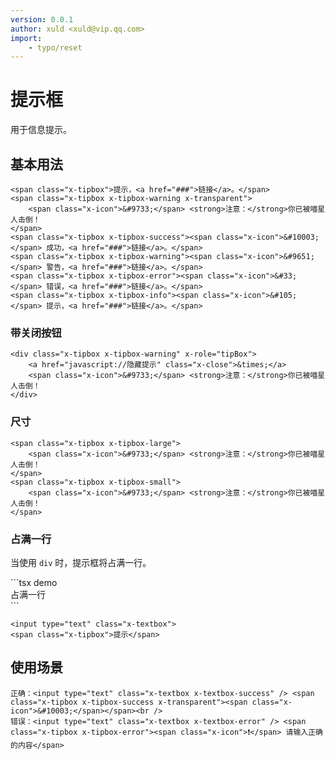 ```yaml
---
version: 0.0.1
author: xuld <xuld@vip.qq.com>
import:
    - typo/reset
---
```

# 提示框
用于信息提示。
<link rel="stylesheet" href="../../typo/utility/utility.scss">
<link rel="stylesheet" href="../../typo/icon/icon.scss">
<link rel="stylesheet" href="../textBox/textBox.scss">

<style>
    .doc-demo {
        line-height: 40px;
    }
</style>

## 基本用法
```tsx demo
<span class="x-tipbox">提示，<a href="###">链接</a>。</span>
<span class="x-tipbox x-tipbox-warning x-transparent">
    <span class="x-icon">&#9733;</span> <strong>注意：</strong>你已被喵星人击倒！
</span>
<span class="x-tipbox x-tipbox-success"><span class="x-icon">&#10003;</span> 成功，<a href="###">链接</a>。</span>
<span class="x-tipbox x-tipbox-warning"><span class="x-icon">&#9651;</span> 警告，<a href="###">链接</a>。</span>
<span class="x-tipbox x-tipbox-error"><span class="x-icon">&#33;</span> 错误，<a href="###">链接</a>。</span>
<span class="x-tipbox x-tipbox-info"><span class="x-icon">&#105;</span> 提示，<a href="###">链接</a>。</span>
```

### 带关闭按钮
```tsx demo
<div class="x-tipbox x-tipbox-warning" x-role="tipBox">
    <a href="javascript://隐藏提示" class="x-close">&times;</a>
    <span class="x-icon">&#9733;</span> <strong>注意：</strong>你已被喵星人击倒！
</div>
```

### 尺寸
```tsx demo
<span class="x-tipbox x-tipbox-large">
    <span class="x-icon">&#9733;</span> <strong>注意：</strong>你已被喵星人击倒！
</span>
<span class="x-tipbox x-tipbox-small">
    <span class="x-icon">&#9733;</span> <strong>注意：</strong>你已被喵星人击倒！
</span>
```

### 占满一行
<p>当使用 <code>div</code> 时，提示框将占满一行。</p>
```tsx demo
<div class="x-tipbox">
    占满一行
</div>
```

```tsx demo
<input type="text" class="x-textbox">
<span class="x-tipbox">提示</span>
```

## 使用场景
```tsx demo
正确：<input type="text" class="x-textbox x-textbox-success" /> <span class="x-tipbox x-tipbox-success x-transparent"><span class="x-icon">&#10003;</span></span><br />
错误：<input type="text" class="x-textbox x-textbox-error" /> <span class="x-tipbox x-tipbox-error"><span class="x-icon">❗</span> 请输入正确的内容</span>
```
